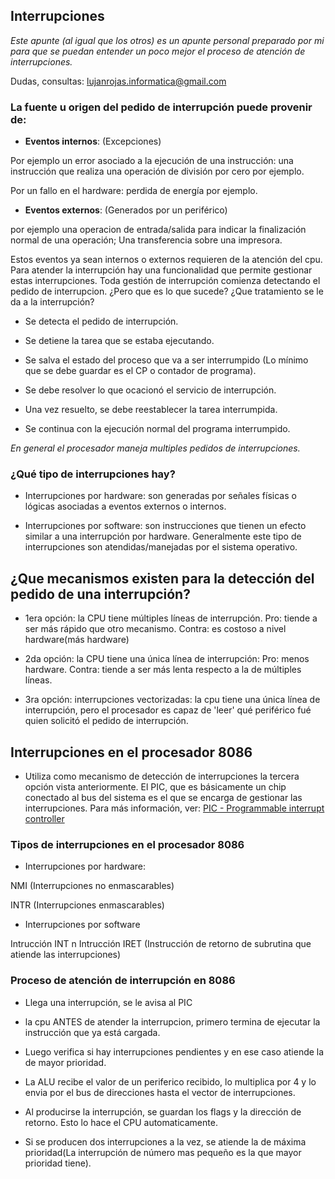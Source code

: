 ## Interrupciones

_Este apunte (al igual que los otros) es un apunte personal preparado por mi para que se puedan entender un poco mejor el proceso de atención de interrupciones._

Dudas, consultas: lujanrojas.informatica@gmail.com

### La fuente u origen del pedido de interrupción puede provenir de:

- **Eventos internos**: (Excepciones)

Por ejemplo un error asociado a la ejecución de una instrucción: una instrucción que realiza una operación de división por cero por ejemplo.

Por un fallo en el hardware: perdida de energía por ejemplo.

- **Eventos externos**: (Generados por un periférico) 

por ejemplo una operacion de entrada/salida para indicar la finalización normal de una operación; Una transferencia sobre una impresora.

Estos eventos ya sean internos o externos requieren de la atención del cpu. Para atender la interrupción hay una funcionalidad que permite gestionar estas interrupciones.
Toda gestión de interrupción comienza detectando el pedido de interrupcion. ¿Pero que es lo que sucede? ¿Que tratamiento se le da a la interrupción?

- Se detecta el pedido de interrupción.

- Se detiene la tarea que se estaba ejecutando.

- Se salva el estado del proceso que va a ser interrumpido (Lo mínimo que se debe guardar es el CP o contador de programa).

- Se debe resolver lo que ocacionó el servicio de interrupción.

- Una vez resuelto, se debe reestablecer la tarea interrumpida.

- Se continua con la ejecución normal del programa interrumpido.

_En general el procesador maneja multiples pedidos de interrupciones._

### ¿Qué tipo de interrupciones hay?

- Interrupciones por hardware: son generadas por señales físicas o lógicas asociadas a eventos externos o internos. 

- Interrupciones por software: son instrucciones que tienen un efecto similar a una interrupción por hardware. Generalmente este tipo de interrupciones son atendidas/manejadas por el sistema operativo.

## ¿Que mecanismos existen para la detección del pedido de una interrupción?

- 1era opción: la CPU tiene múltiples líneas de interrupción. Pro: tiende a ser más rápido que otro mecanismo. Contra: es costoso a nivel hardware(más hardware)

- 2da opción: la CPU tiene una única línea de interrupción: Pro: menos hardware. Contra: tiende a ser más lenta respecto a la de múltiples líneas. 

- 3ra opción: interrupciones vectorizadas: la cpu tiene una única línea de interrupción, pero el procesador es capaz de 'leer' qué periférico fué quien solicitó el pedido de interrupción. 

## Interrupciones en el procesador 8086

- Utiliza como mecanismo de detección de interrupciones la tercera opción vista anteriormente. El PIC, que es básicamente un chip conectado al bus del sistema es el que se encarga de gestionar las interrupciones.
Para más información, ver: <a href="https://github.com/DraCaster/Material-para-ADC/blob/master/Interrupciones-EntradaySalida.md#pic-controlador-de-interrupciones-programable"> PIC - Programmable interrupt controller</a>

### Tipos de interrupciones en el procesador 8086

- Interrupciones por hardware: 

NMI (Interrupciones no enmascarables)

INTR (Interrupciones enmascarables)

- Interrupciones por software

Intrucción INT n
Intrucción IRET (Instrucción de retorno de subrutina que atiende las interrupciones)

### Proceso de atención de interrupción en 8086

- Llega una interrupción, se le avisa al PIC

- la cpu ANTES de atender la interrupcion, primero termina de ejecutar la instrucción que ya está cargada.

- Luego verifica si hay interrupciones pendientes y en ese caso atiende la de mayor prioridad.

- La ALU recibe el valor de un periferico recibido, lo multiplica por 4 y lo envia por el bus de direcciones hasta el vector de interrupciones.

- Al producirse la interrupción, se guardan los flags y la dirección de retorno. Esto lo hace el CPU automaticamente.

- Si se producen dos interrupciones a la vez, se atiende la de máxima prioridad(La interrupción de número mas pequeño es la que mayor prioridad  tiene).

